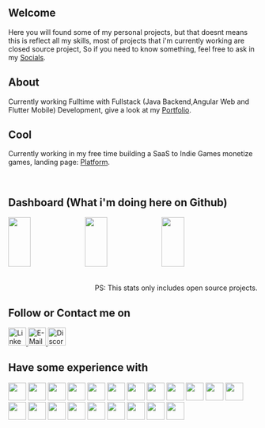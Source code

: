 ## Welcome
Here you will found some of my personal projects, but that doesnt means this is reflect all my skills, most of projects that i'm currently working are closed source project,
So if you need to know something, feel free to ask in my <a href="#socials">Socials</a>.


## About
Currently working Fulltime with Fullstack (Java Backend,Angular Web and Flutter Mobile) Development, give a look at my <a href="https://eliezerjg.github.io/" target="_blank"> Portfolio</a>.

## Cool
Currently working in my free time building a SaaS to Indie Games monetize games, landing page: <a href="https://gamecms.com.br/" target="_blank"> Platform</a>.

<BR>

## Dashboard (What i'm doing here on Github)
<div align="left">
      <img  style="width: 30% !important; height: 100px !important;" src="https://github-readme-stats.vercel.app/api?username=eliezerjg&rank_icon=github&theme=radical&hide_border=true"/>
      <img  style="width: 30% !important; height: 100px !important;" src="https://github-readme-streak-stats.herokuapp.com/?user=eliezerjg&theme=radical&hide_border=true"/>
       <img  style="width: 30% !important; height: 100px !important;" src="https://github-readme-stats.vercel.app/api/top-langs/?username=eliezerjg&hide_progress=true&theme=radical&hide_border=true"/>
</div>
<BR>
<p align="right">PS: This stats only includes open source projects.</p>

  
## Follow or Contact me on
<div id="socials">  
   <a href="https://www.linkedin.com/in/eliezer-garcia-7a9729177" target="_blank">
     <img src="https://img.shields.io/badge/-LinkedIn-%230077B5?style=for-the-badge&logo=linkedin&logoColor=white" target="_blank"  height="36px" alt="Linkedin">
  </a> 
   
  
  <a href="mailto:eliezergarcia.developer@gmail.com" target="_blank">
      <img src="https://img.shields.io/badge/Gmail-EA4335.svg?style=for-the-badge&logo=Gmail&logoColor=white"  height="36px"  target="_blank" alt="E-Mail">
  </a> 

  <a href="https://discord.gg/NKUsjKS8Wh" target="_blank">
      <img src="https://img.shields.io/badge/Discord-5865F2.svg?style=for-the-badge&logo=Discord&logoColor=white"  height="36px"  target="_blank" alt="Discord">
  </a> 
  
    
</div>

  
  ## Have some experience with
  
 
<div >  

 

<img src="https://cdn.jsdelivr.net/gh/devicons/devicon/icons/git/git-original-wordmark.svg" height="36px"  />
<img src="https://cdn.jsdelivr.net/gh/devicons/devicon/icons/subversion/subversion-original.svg" height="36px"  />
<img src="https://cdn.jsdelivr.net/gh/devicons/devicon/icons/dart/dart-original.svg" height="36px"  />
<img src="https://cdn.jsdelivr.net/gh/devicons/devicon/icons/flutter/flutter-original.svg" height="36px"  />
<img src="https://cdn.jsdelivr.net/gh/devicons/devicon/icons/java/java-original.svg" height="36px"   />
<img src="https://cdn.jsdelivr.net/gh/devicons/devicon/icons/spring/spring-original.svg" height="36px"   />
<img src="https://cdn.jsdelivr.net/gh/devicons/devicon/icons/html5/html5-original.svg" height="36px"  />
<img src="https://cdn.jsdelivr.net/gh/devicons/devicon/icons/javascript/javascript-plain.svg" height="36px"  />
<img src="https://cdn.jsdelivr.net/gh/devicons/devicon/icons/react/react-original-wordmark.svg"  height="36px" />
<img src="https://cdn.jsdelivr.net/gh/devicons/devicon/icons/angularjs/angularjs-plain-wordmark.svg" height="36px"   />
<img src="https://cdn.jsdelivr.net/gh/devicons/devicon/icons/angularjs/angularjs-original.svg" height="36px" />
<img src="https://cdn.jsdelivr.net/gh/devicons/devicon/icons/android/android-original-wordmark.svg" height="36px" />
<img src="https://cdn.jsdelivr.net/gh/devicons/devicon/icons/androidstudio/androidstudio-original.svg" height="36px"  />
<img src="https://cdn.jsdelivr.net/gh/devicons/devicon/icons/gradle/gradle-plain.svg" height="36px" />
<img src="https://maven.apache.org/images/maven-logo-white-on-black.png" height="36px" />
<img src="https://cdn.jsdelivr.net/gh/devicons/devicon/icons/php/php-original.svg" height="36px"  />
<img src="https://cdn.jsdelivr.net/gh/devicons/devicon/icons/postgresql/postgresql-plain-wordmark.svg" height="36px"   />
<img src="https://cdn.jsdelivr.net/gh/devicons/devicon/icons/mysql/mysql-original-wordmark.svg" height="36px"  />
<img src="https://cdn.jsdelivr.net/gh/devicons/devicon/icons/microsoftsqlserver/microsoftsqlserver-plain-wordmark.svg" height="36px"   />
<img src="https://cdn.jsdelivr.net/gh/devicons/devicon/icons/linux/linux-original.svg"  height="36px"   />
<img src="https://cdn.jsdelivr.net/gh/devicons/devicon/icons/windows8/windows8-original.svg" height="36px"   />
          
          

 
   

    
</div>

